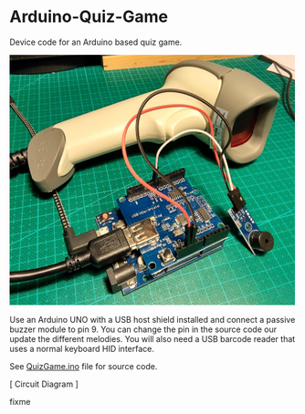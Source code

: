 # Arduino-Quiz-Game
Device code for an Arduino based quiz game.

<img src="img/Barcode1.jpg" width="500">

Use an Arduino UNO with a USB host shield installed and connect a passive buzzer module to pin 9.
You can change the pin in the source code our update the different melodies.
You will also need a USB barcode reader that uses a normal keyboard HID interface.

See [QuizGame.ino](QuizGame.ino) file for source code.

[ Circuit Diagram ]

fixme
